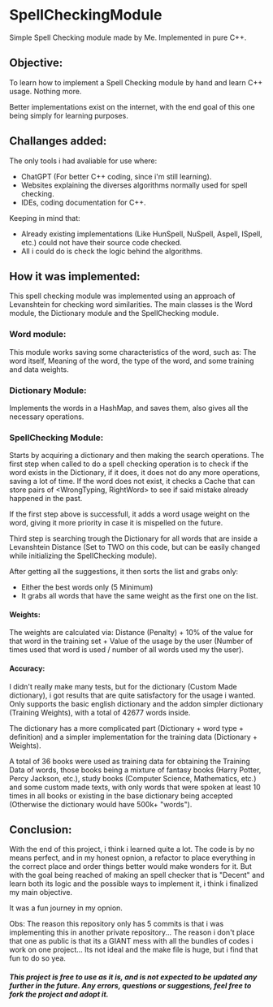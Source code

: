 # SpellCheckingModule

Simple Spell Checking module made by Me.
Implemented in pure C++.

## Objective:

To learn how to implement a Spell Checking module by hand and learn C++ usage. Nothing more.

Better implementations exist on the internet, with the end goal of this one being simply for learning purposes.

## Challanges added:

The only tools i had avaliable for use where:
- ChatGPT (For better C++ coding, since i'm still learning).
- Websites explaining the diverses algorithms normally used for spell checking.
- IDEs, coding documentation for C++.

Keeping in mind that: 
- Already existing implementations (Like HunSpell, NuSpell, Aspell, ISpell, etc.) could not have their source code checked.
- All i could do is check the logic behind the algorithms.


## How it was implemented:

This spell checking module was implemented using an approach of Levanshtein for checking word similarities.
The main classes is the Word module, the Dictionary module and the SpellChecking module.

### Word module:

This module works saving some characteristics of the word, such as: The word itself, Meaning of the word, the type of the word, and some training and data weights.

### Dictionary Module:

Implements the words in a HashMap, and saves them, also gives all the necessary operations.

### SpellChecking Module:

Starts by acquiring a dictionary and then making the search operations. The first step when called to do a spell checking operation is to check if the word exists in the Dictionary, if it does, it does not do any more operations, saving a lot of time.
If the word does not exist, it checks a Cache that can store pairs of <WrongTyping, RightWord> to see if said mistake already happened in the past.

If the first step above is successfull, it adds a word usage weight on the word, giving it more priority in case it is mispelled on the future.

Third step is searching trough the Dictionary for all words that are inside a Levanshtein Distance (Set to TWO on this code, but can be easily changed while initializing the SpellChecking module).

After getting all the suggestions, it then sorts the list and grabs only:
* Either the best words only (5 Minimum)
* It grabs all words that have the same weight as the first one on the list.

#### Weights: 

The weights are calculated via: Distance (Penalty) + 10% of the value for that word in the training set + Value of the usage by the user (Number of times used that word is used / number of all words used my the user). 


#### Accuracy: 

I didn't really make many tests, but for the dictionary (Custom Made dictionary), i got results that are quite satisfactory for the usage i wanted. Only supports the basic english dictionary 
and the addon simpler dictionary (Training Weights), with a total of 42677 words inside.

The dictionary has a more complicated part (Dictionary + word type + definition) and a simpler implementation for the training data (Dictionary + Weights).

A total of 36 books were used as training data for obtaining the Training Data of words, those books being a mixture of fantasy books (Harry Potter, Percy Jackson, etc.), study books (Computer Science, Mathematics, etc.) and some custom made texts, with only words that were spoken at least 10 times in all books or existing in the base dictionary being accepted (Otherwise the dictionary would have 500k+ "words").

## Conclusion:
With the end of this project, i think i learned quite a lot. The code is by no means perfect, and in my honest opnion, a refactor to place everything in the correct place and order things better would make wonders for it. But with the goal being reached of making an spell checker that is "Decent" and learn both its logic and the possible ways to implement it, i think i finalized my main objective.

It was a fun journey in my opnion.

Obs: The reason this repository only has 5 commits is that i was implementing this in another private repository... The reason i don't place that one as public is that its a GIANT mess with all the bundles of codes i work on one project... Its not ideal and the make file is huge, but i find that fun to do so yea.

##### This project is free to use as it is, and is not expected to be updated any further in the future. Any errors, questions or suggestions, feel free to fork the project and adopt it. 


